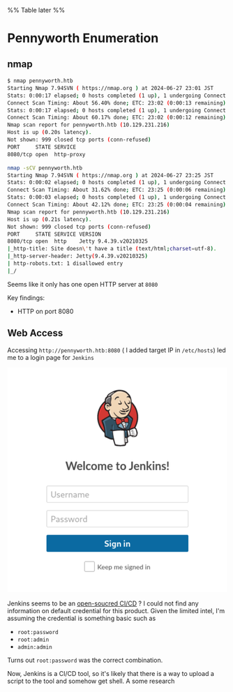 %% Table later %%

# Pennyworth Enumeration

## nmap 

```bash
$ nmap pennyworth.htb 
Starting Nmap 7.94SVN ( https://nmap.org ) at 2024-06-27 23:01 JST
Stats: 0:00:17 elapsed; 0 hosts completed (1 up), 1 undergoing Connect Scan
Connect Scan Timing: About 56.40% done; ETC: 23:02 (0:00:13 remaining)
Stats: 0:00:17 elapsed; 0 hosts completed (1 up), 1 undergoing Connect Scan
Connect Scan Timing: About 60.17% done; ETC: 23:02 (0:00:12 remaining)
Nmap scan report for pennyworth.htb (10.129.231.216)
Host is up (0.20s latency).
Not shown: 999 closed tcp ports (conn-refused)
PORT     STATE SERVICE
8080/tcp open  http-proxy
```


```bash
nmap -sCV pennyworth.htb 
Starting Nmap 7.94SVN ( https://nmap.org ) at 2024-06-27 23:25 JST
Stats: 0:00:02 elapsed; 0 hosts completed (1 up), 1 undergoing Connect Scan
Connect Scan Timing: About 31.62% done; ETC: 23:25 (0:00:06 remaining)
Stats: 0:00:03 elapsed; 0 hosts completed (1 up), 1 undergoing Connect Scan
Connect Scan Timing: About 42.12% done; ETC: 23:25 (0:00:04 remaining)
Nmap scan report for pennyworth.htb (10.129.231.216)
Host is up (0.21s latency).
Not shown: 999 closed tcp ports (conn-refused)
PORT     STATE SERVICE VERSION
8080/tcp open  http    Jetty 9.4.39.v20210325
|_http-title: Site doesn\'t have a title (text/html;charset=utf-8).
|_http-server-header: Jetty(9.4.39.v20210325)
| http-robots.txt: 1 disallowed entry 
|_/

```

Seems like it only has one open HTTP server at `8080`

Key findings: 
- HTTP on port 8080

## Web Access

Accessing `http://pennyworth.htb:8080` ( I added target IP in `/etc/hosts`) led me to a login page for `Jenkins`

![](assets/jenkings_login.png)

Jenkins seems to be an [open-soucred CI/CD](https://www.jenkins.io/) ? I could not find any information on default credential for this product. Given the limited intel, I'm assuming the credential is something basic such as
- `root:password`
- `root:admin`
- `admin:admin`

Turns out `root:password` was the correct combination.

Now, Jenkins is a CI/CD tool, so it's likely that there is a way to upload a script to the tool and somehow get shell. A some research 
